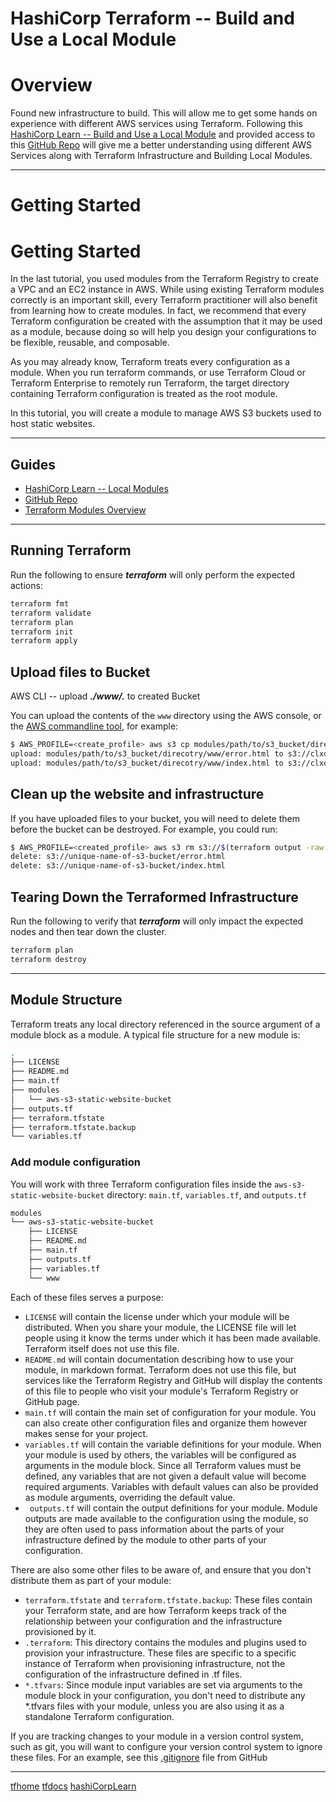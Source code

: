 # HashiCorp Terraform -- Build and Use a Local Module

# Overview

Found new infrastructure to build. This will allow me to get some hands on experience with different AWS services using Terraform. Following this [HashiCorp Learn -- Build and Use a Local Module](https://learn.hashicorp.com/tutorials/terraform/module-create?in=terraform/modules) and provided access to this [GitHub Repo](https://github.com/hashicorp/learn-terraform-modules-create) will give me a better understanding using different AWS Services along with Terraform Infrastructure and Building Local Modules.

-----


# Getting Started
# Getting Started

In the last tutorial, you used modules from the Terraform Registry to create a VPC and an EC2 instance in AWS. While using existing Terraform modules correctly is an important skill, every Terraform practitioner will also benefit from learning how to create modules. In fact, we recommend that every Terraform configuration be created with the assumption that it may be used as a module, because doing so will help you design your configurations to be flexible, reusable, and composable.

As you may already know, Terraform treats every configuration as a module. When you run terraform commands, or use Terraform Cloud or Terraform Enterprise to remotely run Terraform, the target directory containing Terraform configuration is treated as the root module.

In this tutorial, you will create a module to manage AWS S3 buckets used to host static websites.

----

## Guides
- [HashiCorp Learn -- Local Modules](https://learn.hashicorp.com/tutorials/terraform/module-create?in=terraform/modules)
- [GitHub Repo](https://github.com/hashicorp/learn-terraform-modules-create)
- [Terraform Modules Overview](https://learn.hashicorp.com/tutorials/terraform/module?in=terraform/modules)

----
## Running Terraform

Run the following to ensure ***terraform*** will only perform the expected
actions:

```sh
terraform fmt
terraform validate
terraform plan
terraform init
terraform apply
```

## Upload files to Bucket

AWS CLI -- upload ***./www/.*** to created Bucket

You can upload the contents of the `www` directory using the AWS console, or the [AWS commandline tool](https://aws.amazon.com/cli/), for example:

```sh
$ AWS_PROFILE=<create_profile> aws s3 cp modules/path/to/s3_bucket/direcotry/www/ s3://$(terraform output -raw output_name_from_root)/ --recursive
upload: modules/path/to/s3_bucket/direcotry/www/error.html to s3://clxdev-10-12-2022-website/error.html
upload: modules/path/to/s3_bucket/direcotry/www/index.html to s3://clxdev-10-12-2022-website/index.html
```

## Clean up the website and infrastructure

If you have uploaded files to your bucket, you will need to delete them before the bucket can be destroyed. For example, you could run:
```sh
$ AWS_PROFILE=<created_profile> aws s3 rm s3://$(terraform output -raw bucket_name_from_root_outputs)/ --recursive
delete: s3://unique-name-of-s3-bucket/error.html
delete: s3://unique-name-of-s3-bucket/index.html
```

## Tearing Down the Terraformed Infrastructure

Run the following to verify that ***terraform*** will only impact the expected
nodes and then tear down the cluster.

```sh
terraform plan
terraform destroy
```

----

## Module Structure

Terraform treats any local directory referenced in the source argument of a module block as a module. A typical file structure for a new module is:

```sh
.
├── LICENSE
├── README.md
├── main.tf
├── modules
│   └── aws-s3-static-website-bucket
├── outputs.tf
├── terraform.tfstate
├── terraform.tfstate.backup
└── variables.tf
```

### Add module configuration

You will work with three Terraform configuration files inside the `aws-s3-static-website-bucket` directory: `main.tf`, `variables.tf`, and `outputs.tf`

```sh
modules
└── aws-s3-static-website-bucket
    ├── LICENSE
    ├── README.md
    ├── main.tf
    ├── outputs.tf
    ├── variables.tf
    └── www
```

Each of these files serves a purpose:

   - `LICENSE` will contain the license under which your module will be distributed. When you share your module, the LICENSE file will let people using it know the terms under which it has been made available. Terraform itself does not use this file.
   - `README.md` will contain documentation describing how to use your module, in markdown format. Terraform does not use this file, but services like the Terraform Registry and GitHub will display the contents of this file to people who visit your module's Terraform Registry or GitHub page.
   - `main.tf` will contain the main set of configuration for your module. You can also create other configuration files and organize them however makes sense for your project.
   - `variables.tf` will contain the variable definitions for your module. When your module is used by others, the variables will be configured as arguments in the module block. Since all Terraform values must be defined, any variables that are not given a default value will become required arguments. Variables with default values can also be provided as module arguments, overriding the default value.
   - ` outputs.tf` will contain the output definitions for your module. Module outputs are made available to the configuration using the module, so they are often used to pass information about the parts of your infrastructure defined by the module to other parts of your configuration.

There are also some other files to be aware of, and ensure that you don't distribute them as part of your module:

   - `terraform.tfstate` and `terraform.tfstate.backup`: These files contain your Terraform state, and are how Terraform keeps track of the relationship between your configuration and the infrastructure provisioned by it.
   - `.terraform`: This directory contains the modules and plugins used to provision your infrastructure. These files are specific to a specific instance of Terraform when provisioning infrastructure, not the configuration of the infrastructure defined in .tf files.
   - `*.tfvars`: Since module input variables are set via arguments to the module block in your configuration, you don't need to distribute any *.tfvars files with your module, unless you are also using it as a standalone Terraform configuration.

If you are tracking changes to your module in a version control system, such as git, you will want to configure your version control system to ignore these files. For an example, see this [.gitignore](https://github.com/github/gitignore/blob/main/Terraform.gitignore) file from GitHub

----
[tfhome](https://www.terraform.io)
[tfdocs](https://registry.terraform.io/providers/hashicorp/aws/latest/docs)
[hashiCorpLearn](https://learn.hashicorp.com/)